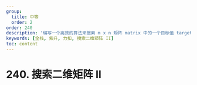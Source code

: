 ```yaml
---
group:
  title: 中等
  order: 2
order: 240
description: '编写一个高效的算法来搜索 m x n 矩阵 matrix 中的一个目标值 target 。'
keywords: [全栈, 紫升, 力扣, 搜索二维矩阵 II]
toc: content
---
```


# 240. 搜索二维矩阵 II
